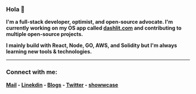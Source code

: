 ### Hola 👋 

<b>I'm a full-stack developer, optimist, and open-source advocate. I'm currently working on my OS app called [dashlit.com](https://dashlit.com) and contributing to multiple open-source projects.<b/>

<b>I mainly build with React, Node, GO, AWS, and Solidity but I'm always learning new tools & technologies.</b>


--------

<h3 align="left">Connect with me:</h3>

[Mail](mailto:pratiktiwari1212@gmail.com) -
[Linekdin](https://www.linkedin.com/in/pratiktiwari12/) - 
[Blogs](https://blogs.tiwaripratik.com/) -
[Twitter](https://twitter.com/pratikk_tiwari) -
[showwcase](https://www.showwcase.com/pratik-codes)











